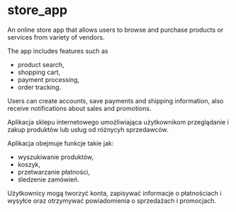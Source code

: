 # store_app
An online store app that allows users to browse and purchase products or services from variety of vendors.

The app includes features such as
- product search,
- shopping cart,
- payment processing,
- order tracking.

Users can create accounts, save payments and shipping information, also receive notifications about sales and promotions.


Aplikacja sklepu internetowego umożliwiająca użytkownikom przeglądanie i zakup produktów lub usług od różnycyh sprzedawców.

Aplikacja obejmuje funkcje takie jak:
- wyszukiwanie produktów,
- koszyk,
- przetwarzanie płatności,
- śledzenie zamówień.

Użytkownicy mogą tworzyć konta, zapisywać informacje o płatnościach i wysyłce oraz otrzymywać powiadomienia o sprzedażach i promocjach.
